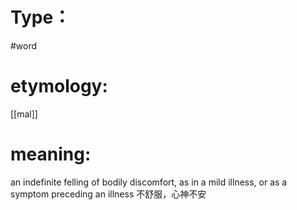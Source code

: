 # Type：
#word 
# etymology: 
[[mal]]
# meaning: 
an indefinite felling of bodily discomfort, as in a mild illness, or as a symptom preceding an illness
不舒服，心神不安